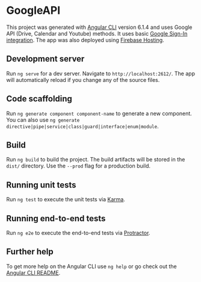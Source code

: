 # GoogleAPI

This project was generated with [Angular CLI](https://github.com/angular/angular-cli) version 6.1.4 and uses Google API (Drive, Calendar and Youtube) methods. It uses basic [Google Sign-In integration](https://developers.google.com/identity/sign-in/web/sign-in). The app was also deployed using [Firebase Hosting](https://firebase.google.com/docs/hosting/deploying).

## Development server

Run `ng serve` for a dev server. Navigate to `http://localhost:2612/`. The app will automatically reload if you change any of the source files.

## Code scaffolding

Run `ng generate component component-name` to generate a new component. You can also use `ng generate directive|pipe|service|class|guard|interface|enum|module`.

## Build

Run `ng build` to build the project. The build artifacts will be stored in the `dist/` directory. Use the `--prod` flag for a production build.

## Running unit tests

Run `ng test` to execute the unit tests via [Karma](https://karma-runner.github.io).

## Running end-to-end tests

Run `ng e2e` to execute the end-to-end tests via [Protractor](http://www.protractortest.org/).

## Further help

To get more help on the Angular CLI use `ng help` or go check out the [Angular CLI README](https://github.com/angular/angular-cli/blob/master/README.md).
